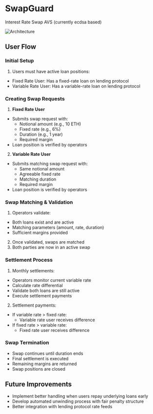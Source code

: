 # SwapGuard
Interest Rate Swap AVS (currently ecdsa based)

![Architecture](https://github.com/user-attachments/assets/bdff4932-2bac-4f29-8c82-fde3ecc7b439)

## User Flow

### Initial Setup
1. Users must have active loan positions:
  - Fixed Rate User: Has a fixed-rate loan on lending protocol
  - Variable Rate User: Has a variable-rate loan on lending protocol

### Creating Swap Requests
1. **Fixed Rate User**
  - Submits swap request with:
    - Notional amount (e.g., 10 ETH)
    - Fixed rate (e.g., 6%)
    - Duration (e.g., 1 year)
    - Required margin
  - Loan position is verified by operators

2. **Variable Rate User**
  - Submits matching swap request with:
    - Same notional amount
    - Agreeable fixed rate
    - Matching duration
    - Required margin
  - Loan position is verified by operators

### Swap Matching & Validation
1. Operators validate:
  - Both loans exist and are active
  - Matching parameters (amount, rate, duration)
  - Sufficient margins provided
2. Once validated, swaps are matched
3. Both parties are now in an active swap

### Settlement Process
1. Monthly settlements:
  - Operators monitor current variable rate
  - Calculate rate differential
  - Validate both loans are still active
  - Execute settlement payments

2. Settlement payments:
  - If variable rate > fixed rate:
    - Variable rate user receives difference
  - If fixed rate > variable rate:
    - Fixed rate user receives difference

### Swap Termination
- Swap continues until duration ends
- Final settlement is executed
- Remaining margins are returned
- Swap positions are closed

## Future Improvements
- Implement better handling when users repay underlying loans early
- Develop automated unwinding process with fair penalty structure
- Better integration with lending protocol rate feeds
